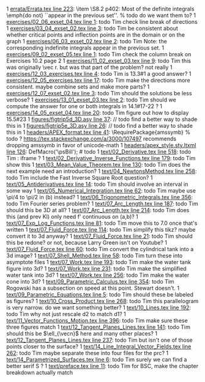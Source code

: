 1 [errata/Errata.tex line 223](../errata/Errata.tex#L223): \item \S8.2 p402: Most of the definite integrals \emph{do not} ``appear in the previous set''. % todo do we want them to?
1 [exercises/02_06_exset_04.tex line 1](../exercises/02_06_exset_04.tex#L1): todo Tim check line break of directions
1 [exercises/03_04_exset_02.tex line 3](../exercises/03_04_exset_02.tex#L3): todo Tim be consistent about whether critical points and inflection points are in the domain or on the graph
1 [exercises/06_03_exset_02.tex line 2](../exercises/06_03_exset_02.tex#L2): todo Tim Note: the corresponding indefinite integrals appear in the previous set.
1 [exercises/09_02_exset_05.tex line 1](../exercises/09_02_exset_05.tex#L1): todo Tim check the column break on Exercises 10.2 page 2
1 [exercises/11_02_exset_03.tex line 9](../exercises/11_02_exset_03.tex#L9): todo Tim this was originally \vec r.  but was that part of the problem? not really
1 [exercises/12_03_exercises.tex line 4](../exercises/12_03_exercises.tex#L4): todo Tim is 13.3#1 a good answer?
1 [exercises/12_05_exercises.tex line 17](../exercises/12_05_exercises.tex#L17): todo Tim make the directions more consistent.  maybe combine sets and make more parts?
1 [exercises/12_07_exset_02.tex line 3](../exercises/12_07_exset_02.tex#L3): todo Tim should the solutions be less verbose?
1 [exercises/13_01_exset_03.tex line 2](../exercises/13_01_exset_03.tex#L2): todo Tim should we compute the answer for one or both integrals in 14.1#17-22 ?
1 [exercises/14_05_exset_04.tex line 20](../exercises/14_05_exset_04.tex#L20): todo Tim figure out how to display 15.5#23
1 [figures/figtrip5d_3D.asy line 37](../figures/figtrip5d_3D.asy#L37): // todo find a better way to shade this in
1 [figures/figtrip5e_3D.asy line 26](../figures/figtrip5e_3D.asy#L26): // todo find a better way to shade this in
1 [headers/APEX_format.tex line 41](../headers/APEX_format.tex#L41): \RequirePackage{amssymb} % todo ? https://tex.stackexchange.com/a/3000/107497 recommends dropping amssymb in favor of unicode-math
1 [headers/apex_style.sty.ltxml line 126](../headers/apex_style.sty.ltxml#L126): DefMacro('\psBill'); # todo
1 [text/02_Derivative.tex line 518](../text/02_Derivative.tex#L518): todo Tim : iframe ?
1 [text/02_Derivative_Inverse_Functions.tex line 179](../text/02_Derivative_Inverse_Functions.tex#L179): todo Tim show this
1 [text/03_Mean_Value_Theorem.tex line 130](../text/03_Mean_Value_Theorem.tex#L130): todo Tim does the next example need an introduction?
1 [text/04_NewtonsMethod.tex line 258](../text/04_NewtonsMethod.tex#L258): todo Tim include the Fast Inverse Square Root question?
1 [text/05_Antiderivatives.tex line 14](../text/05_Antiderivatives.tex#L14): todo Tim should involve an interval in some way
1 [text/05_Numerical_Integration.tex line 62](../text/05_Numerical_Integration.tex#L62): todo Tim maybe use \pi/4 to \pi/2 in (b) instead?
1 [text/06_Trigonometric_Integrals.tex line 356](../text/06_Trigonometric_Integrals.tex#L356): todo Tim Fourier series problem?
1 [text/07_Arc_Length.tex line 187](../text/07_Arc_Length.tex#L187): todo Tim should this be 3D at all?
1 [text/07_Arc_Length.tex line 214](../text/07_Arc_Length.tex#L214): todo Tim does this (and prev KI) only need f' continuous on (a,b)?
1 [text/07_Exp_Log_Functions.tex line 81](../text/07_Exp_Log_Functions.tex#L81): todo Tim move this to 7.0 once that's written
1 [text/07_Fluid_Force.tex line 114](../text/07_Fluid_Force.tex#L114): todo Tim simplify this tikz? maybe convert it to 3d anyway?
1 [text/07_Fluid_Force.tex line 21](../text/07_Fluid_Force.tex#L21): todo Tim should this be redone? or not, because Larry Green isn't on Youtube?
1 [text/07_Fluid_Force.tex line 60](../text/07_Fluid_Force.tex#L60): todo Tim convert the cylindrical tank into a 3d image?
1 [text/07_Shell_Method.tex line 58](../text/07_Shell_Method.tex#L58): todo Tim turn these into asymptote files
1 [text/07_Work.tex line 193](../text/07_Work.tex#L193): todo Tim make the water tank figure into 3d?
1 [text/07_Work.tex line 231](../text/07_Work.tex#L231): todo Tim make the simplified water tank into 3d?
1 [text/07_Work.tex line 256](../text/07_Work.tex#L256): todo Tim make the water cone into 3d?
1 [text/09_Parametric_Calculus.tex line 354](../text/09_Parametric_Calculus.tex#L354): todo Tim Rogowski has a subsection on speed at this point.  Stewart doesn't.
1 [text/09_Parametric_Equations.tex line 5](../text/09_Parametric_Equations.tex#L5): todo Tim should these be labeled as figures?
1 [text/10_Cross_Product.tex line 268](../text/10_Cross_Product.tex#L268): todo Tim this parallelogram is very narrow.  do we want something better?
1 [text/10_Lines.tex line 192](../text/10_Lines.tex#L192): todo Tim why not just rescale d2 to match d1?
1 [text/11_Vector_Functions_Motion.tex line 396](../text/11_Vector_Functions_Motion.tex#L396): todo Tim make sure these three figures match
1 [text/12_Tangent_Planes_Lines.tex line 141](../text/12_Tangent_Planes_Lines.tex#L141): todo Tim should this be $\ell_{\vecn}$ here and many other places?
1 [text/12_Tangent_Planes_Lines.tex line 237](../text/12_Tangent_Planes_Lines.tex#L237): todo Tim but isn't one of those points closer to the surface?
1 [text/14_Line_Integral_Vector_Fields.tex line 262](../text/14_Line_Integral_Vector_Fields.tex#L262): todo Tim maybe separate these into four files for the prc?
1 [text/14_Parametrized_Surfaces.tex line 6](../text/14_Parametrized_Surfaces.tex#L6): todo Tim surely we can find a better serif S ?
1 [text/preface.tex line 11](../text/preface.tex#L11): todo Tim for BSC, make the chapter breakdown actually match
